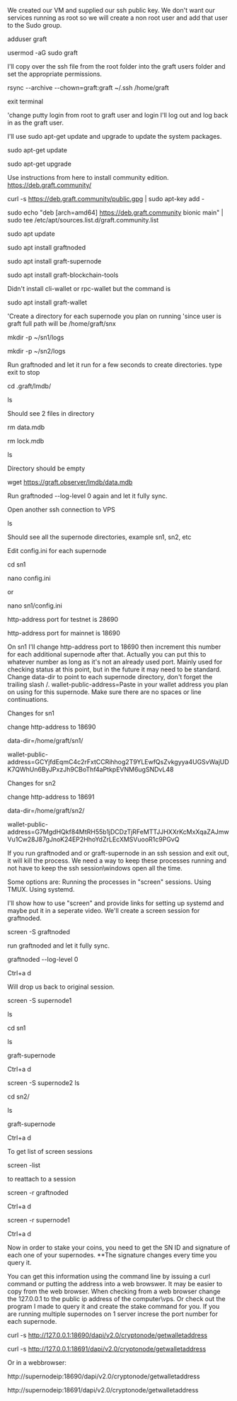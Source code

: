 We created our VM and supplied our ssh public key.
We don't want our services running as root so we will create a non root user and add that user to the Sudo group.

adduser graft

usermod -aG sudo graft


I'll copy over the ssh file from the root folder into the graft users folder and set the appropriate permissions. 

rsync --archive --chown=graft:graft ~/.ssh /home/graft

exit terminal

'change putty login from root to graft user and login
I'll log out and log back in as the graft user.


I'll use sudo apt-get update and upgrade to update the system packages. 

sudo apt-get update

sudo apt-get upgrade

Use instructions from here to install community edition.
https://deb.graft.community/

curl -s https://deb.graft.community/public.gpg | sudo apt-key add -

sudo  echo "deb [arch=amd64] https://deb.graft.community bionic main" | sudo tee /etc/apt/sources.list.d/graft.community.list



sudo apt update

sudo apt install graftnoded

sudo apt install graft-supernode

sudo apt install graft-blockchain-tools

Didn't install cli-wallet or rpc-wallet but the command is

sudo apt install graft-wallet

'Create a directory for each supernode you plan on running
'since user is graft full path will be /home/graft/snx

mkdir -p ~/sn1/logs

mkdir -p ~/sn2/logs

Run graftnoded and let it run for a few seconds to create directories.
type exit to stop

cd .graft/lmdb/

ls

Should see 2 files in directory

rm data.mdb

rm lock.mdb

ls

Directory should be empty

wget https://graft.observer/lmdb/data.mdb

Run graftnoded --log-level 0 again and let it fully sync. 


Open another ssh connection to VPS

ls 

Should see all the supernode directories, example sn1, sn2, etc

Edit config.ini for each supernode

cd sn1 

nano config.ini

or 

nano sn1/config.ini

http-address port for testnet is 28690

http-address port for mainnet is 18690

On sn1 I'll change http-address port to 18690 then increment this number for each additional supernode after that.
Actually you can put this to whatever number as long as it's not an already used port.
Mainly used for checking status at this point, but in the future it may need to be standard.
Change data-dir to point to each supernode directory, don't forget the trailing slash /.
wallet-public-address=Paste in your wallet address you plan on using for this supernode. Make sure there are no spaces or line continuations. 

Changes for sn1

change http-address to 18690

data-dir=/home/graft/sn1/

wallet-public-address=GCYjfdEqmC4c2rFxtCCRihhog2T9YLEwfQsZvkgyya4UGSvWajUDK7QWhUn6ByJPxzJh9CBoThf4aPtkpEVNM6ugSNDvL48

Changes for sn2

change http-address to 18691

data-dir=/home/graft/sn2/  

wallet-public-address=G7MgdHQkf84MtRH55b1jDCDzTjRFeMTTJJHXXrKcMxXqaZAJmwVu1Cw28J87gJnoK24EP2HhoYdZrLEcXMSVuooR1c9PGvQ

If you run graftnoded and or graft-supernode in an ssh session and exit out, it will kill the process.
We need a way to keep these processes running and not have to keep the ssh session\windows open all the time.

Some options are: 
Running the processes in "screen" sessions.
Using TMUX.
Using systemd.


I'll show how to use "screen" and provide links for setting up systemd and maybe put it in a seperate video.
We'll create a screen session for graftnoded.

screen -S graftnoded

run graftnoded and let it fully sync.

 graftnoded --log-level 0 

Ctrl+a  d

Will drop us back to original session.

screen -S supernode1

ls

cd sn1

ls

graft-supernode

Ctrl+a d

screen -S supernode2
ls

cd sn2/

ls

graft-supernode

Ctrl+a d

To get list of screen sessions

screen -list

to reattach to a session

screen -r graftnoded

Ctrl+a d

screen -r supernode1

Ctrl+a d

Now in order to stake your coins, you need to get the SN ID and signature of each one of your supernodes.
**The signature changes every time you query it.

You can get this information using the command line by issuing a curl command or putting the address into a web browswer.
It may be easier to copy from the web browser.
When checking from a web browser change the 127.0.0.1 to the public ip address of the computer\vps.
Or check out the program I made to query it and create the stake command for you.
If you are running multiple supernodes on 1 server increse the port number for each supernode.




curl -s http://127.0.0.1:18690/dapi/v2.0/cryptonode/getwalletaddress

curl -s http://127.0.0.1:18691/dapi/v2.0/cryptonode/getwalletaddress

Or in a webbrowser:

http://supernodeip:18690/dapi/v2.0/cryptonode/getwalletaddress

http://supernodeip:18691/dapi/v2.0/cryptonode/getwalletaddress	
